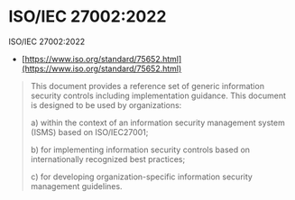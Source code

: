 # ISO/IEC 27002:2022

ISO/IEC 27002:2022

- [https://www.iso.org/standard/75652.html](https://www.iso.org/standard/75652.html)

> This document provides a reference set of generic information security controls including implementation guidance. This document is designed to be used by organizations:
> 
> a) within the context of an information security management system (ISMS) based on ISO/IEC27001;
> 
> b) for implementing information security controls based on internationally recognized best practices;
> 
> c) for developing organization-specific information security management guidelines.
